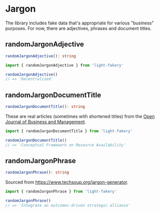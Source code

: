 # Jargon

The library includes fake data that's appropriate for various "business" purposes.
For now, there are adjectives, phrases and document titles.

## randomJargonAdjective

```typescript
randomJargonAdjective(): string
```

```typescript
import { randomJargonAdjective } from 'light-fakery'

randomJargonAdjective()
// => 'Decentralized'
```

## randomJargonDocumentTitle

```typescript
randomJargonDocumentTitle(): string
```

These are real articles (sometimes with shortened titles) from the [Open Journal of Business and Management](https://www.scirp.org/journal/ojbm/).

```typescript
import { randomJargonDocumentTitle } from 'light-fakery'

randomJargonDocumentTitle()
// => 'Conceptual Framework on Resource Availability'
```

## randomJargonPhrase

```typescript
randomJargonPhrase(): string
```

Sourced from https://www.techsoup.org/jargon-generator.

```typescript
import { randomJargonPhrase } from 'light-fakery'

randomJargonPhrase()
// => 'Integrate an outcomes-driven strategic alliance'
```
